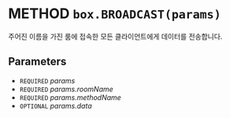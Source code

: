 # METHOD `box.BROADCAST(params)`
주어진 이름을 가진 룸에 접속한 모든 클라이언트에게 데이터를 전송합니다.

## Parameters
* `REQUIRED` *params*
* `REQUIRED` *params.roomName*
* `REQUIRED` *params.methodName*
* `OPTIONAL` *params.data*
